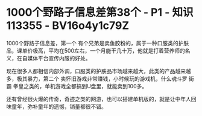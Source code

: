 # 1000个野路子信息差第38个 - P1 - 知识113355 - BV16o4y1c79Z

1000个野路子信息差，第一个 有个兄弟是卖鱼胶粉的，属于一种口服类的护肤品，课单价极高，平均在500左右，一个月能干几十万，他就是打着营养师的名义，在自媒体平台宣传内服的好处。

现在很多人都相信内部外调，口服类的护肤品市场越来越大，此类的产品越来越多，极其暴力，第二个 卖怀旧游戏非常赚钱，小时候玩的游戏机，什么魂斗罗 街霸 拳皇之类的，单机游戏全都搞到U盘里，就能卖到100多。

还有曾经很火爆的传奇，奇迹之类的网游，也可以搭建单机版的，就是让中年人回味童年，弥补童年的遗憾，销量都很不错。

